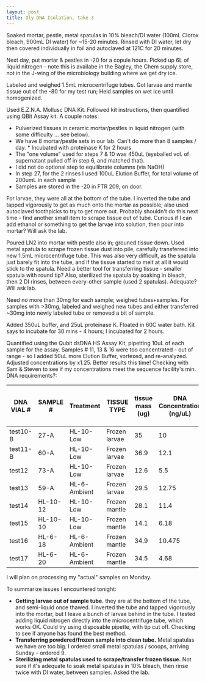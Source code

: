 ```yaml
---
layout: post
title: Oly DNA Isolation, take 3
---
```


Soaked mortar, pestle, metal spatulas in 10% bleach/DI water (100mL Clorox bleach, 900mL DI water) for ~15-20 minutes. Rinsed with DI water, let dry then covered individually in foil and autoclaved at 121C for 20 minutes.  

Next day, put mortar & pestles in -20 for a copule hours. Picked up 6L of liquid nitrogen - note this is availabe in the Bagley, the Chem supply store, not in the J-wing of the microbiology building where we get dry ice.  

Labeled and weighed 1.5mL microcentrifuge tubes. Got larvae and mantle tissue out of the -80 for my test run; Held samples on wet ice until homogenized. 

Used E.Z.N.A. Mollusc DNA Kit. Followed kit instructions, then quantified using QBit Assay kit. A couple notes: 
  * Pulverized tissues in ceramic mortar/pestles in liquid nitrogen (with some difficulty ... see below).  
  * We have 8 mortar/pestle sets in our lab.  Can't do more than 8 samples / day.   * Incubated with proteinase K for 2 hours  
  * The "one volume" used for steps 7 & 10 was 450uL (eyeballed vol. of supernatant pulled off in step 6, and matched that).   
  * I did not do optional step to equilibrate columns (via NaOH)    
  * In step 27, for the 2 rinses I used 100uL Elution Buffer, for total volume of 200umL in each sample  
  * Samples are stored in the -20 in FTR 209, on door.  

For larvae, they were all at the bottom of the tube. I inverted the tube and tapped vigorously to get as much onto the mortar as possible; also used autoclaved toothpicks to try to get more out.  Probably shouldn't do this next time - find another small item to scrape tissue out of tube.  Curious if I can add ethanol or something to get the larvae into solution, then pour into mortar?  Will ask the lab.  

Poured LN2 into mortar with pestle also in; grouned tissue down. Used metal spatula to scrape frozen tissue dust into pile, carefully transferred into new 1.5mL microcentrifuge tube.  This was also very difficult, as the spatula just barely fit into the tube, and if the tissue started to melt at all it would stick to the spatula.  Need a better tool for transferring tissue - smaller spatula with round tip?  Also, sterilized the spatula by soaking in bleach, then 2 DI rinses, between every-other sample (used 2 spatulas).  Adequate?  Will ask lab.  

Need no more than 30mg for each sample; weighed tubes+samples. For samples with >30mg, labeled and weighed new tubes and either transferred ~30mg into newly labeled tube or removed a bit of sample. 

Added 350uL buffer, and 25uL proteinase K. Floated in 60C water bath. Kit says to incubate for 30 mins - 4 hours; I incubated for 2 hours. 

Quantified using the Qubit dsDNA HS Assay Kit, pipetting 10uL of each sample for the assay.  Samples # 11, 13 & 16 were too concentrated - out of range - so I added 50uL more Elution Buffer, vortexed, and re-analyzed. Adjusted concentrations by x1.25. Better results this time! Checking with Sam & Steven to see if my concentrations meet the sequence facility's min. DNA requirements?: 

DNA VIAL # | SAMPLE # | Treatment | TISSUE TYPE | tissue mass (ug) | DNA Concentration (ng/uL) | Total ng DNA after assay | 1% of DNA (ng)
-- | -- | -- | -- | -- | -- | -- | --
test10-B | 27-A | HL-10-Low | Frozen larvae | 35 | 10 | 1,900 | 19
test11-B | 60-A | HL-10-Low | Frozen larvae | 36.9 | 12.1 | 2,299 | 23
test12 | 73-A | HL-10-Low | Frozen larvae | 12.6 | 5.5 | 1,045 | 10
test13 | 59-A | HL-6-Ambient | Frozen larvae | 29.5 | 12.75 | 2,423 | 24
test14 | HL-10-12 | HL-10-Low | Frozen mantle | 28.1 | 11.4 | 2,166 | 22
test15 | HL-10-10 | HL-10-Low | Frozen mantle | 14.1 | 6.18 | 1,174 | 12
test16 | HL-6-18 | HL-6-Ambient | Frozen mantle | 34.9 | 10.475 | 1,990 | 20
test17 | HL-6-20 | HL-6-Ambient | Frozen mantle | 34.5 | 4.68 | 889 | 9

I will plan on processing my "actual" samples on Monday. 

To summarize issues I encountered tonight: 
  * **Getting larvae out of sample tube.**  they are at the bottom of the tube, and semi-liquid once thawed.  I inverted the tube and tapped vigorously into the mortar, but I leave a bunch of larvae behind in the tube.  I tested adding liquid nitrogen directly into the microcentrifuge tube, which works OK. Could try using disposable pipette, with tip cut off.  Checking to see if anyone has found the best method.  
  * **Transferring powdered/frozen sample into clean tube.**  Metal spatulas we have are too big. I ordered small metal spatulas / scoops, arriving Sunday - ordered 9.    
  * **Sterilizing metal spatulas used to scrape/transfer frozen tissue.** Not sure if it's adequate to soak metal spatulas in 10% bleach, then rinse twice with DI water, between samples. Asked the lab.  
